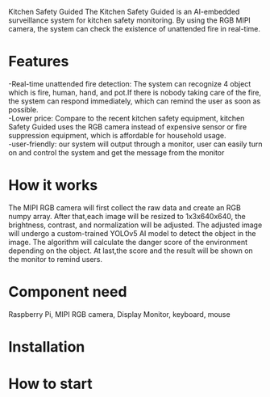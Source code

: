 Kitchen Safety Guided
The Kitchen Safety Guided is an AI-embedded surveillance system for kitchen safety monitoring. By using the RGB MIPI camera, the system can check the existence of unattended fire in real-time.

# Features
-Real-time unattended fire detection: The system can recognize 4 object which is fire, human, hand, and pot.If there is nobody taking care of the fire, the system can respond immediately, which can remind the user as soon as possible. <br>
-Lower price: Compare to the recent kitchen safety equipment, kitchen Safety Guided uses the RGB camera instead of expensive sensor or fire suppression equipment, which is affordable for household usage. <br>
-user-friendly: our system will output through a monitor, user can easily turn on and control the system and get the message from the monitor

# How it works
The MIPI RGB camera will first collect the raw data and create an RGB numpy array. After that,each image will be resized to 1x3x640x640, the brightness, contrast, and normalization will be adjusted. The adjusted image will undergo a custom-trained YOLOv5 AI model to detect the object in the image. The algorithm will calculate the danger score of the environment depending on the object. At last,the score and the result will be shown on the monitor to remind users.

# Component need
Raspberry Pi, MIPI RGB camera, Display Monitor, keyboard, mouse 

# Installation 

# How to start
